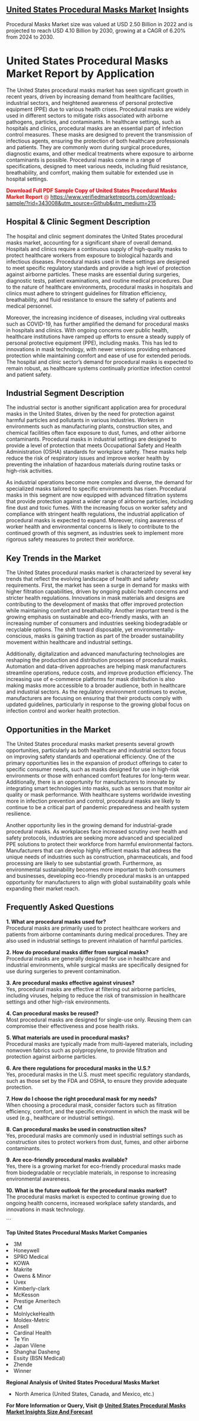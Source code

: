 <h2><a href="https://www.verifiedmarketreports.com/download-sample/?rid=343008&amp;utm_source=Github&amp;utm_medium=215" target="_blank">United States Procedural Masks Market</a> Insights</h2><p>Procedural Masks Market size was valued at USD 2.50 Billion in 2022 and is projected to reach USD 4.10 Billion by 2030, growing at a CAGR of 6.20% from 2024 to 2030.</p><p> <h1>United States Procedural Masks Market Report by Application</h1> <p>The United States procedural masks market has seen significant growth in recent years, driven by increasing demand from healthcare facilities, industrial sectors, and heightened awareness of personal protective equipment (PPE) due to various health crises. Procedural masks are widely used in different sectors to mitigate risks associated with airborne pathogens, particles, and contaminants. In healthcare settings, such as hospitals and clinics, procedural masks are an essential part of infection control measures. These masks are designed to prevent the transmission of infectious agents, ensuring the protection of both healthcare professionals and patients. They are commonly worn during surgical procedures, diagnostic exams, and other medical treatments where exposure to airborne contaminants is possible. Procedural masks come in a range of specifications, designed to meet various needs, including fluid resistance, breathability, and comfort, making them suitable for extended use in hospital settings. <p><span class=""><span style="color: #ff0000;"><strong>Download Full PDF Sample Copy of United States Procedural Masks Market Report</strong> @ </span><a href="https://www.verifiedmarketreports.com/download-sample/?rid=343008&amp;utm_source=Github&amp;utm_medium=215" target="_blank">https://www.verifiedmarketreports.com/download-sample/?rid=343008&amp;utm_source=Github&amp;utm_medium=215</a></span></p> </p> <h2>Hospital & Clinic Segment Description</h2> <p>The hospital and clinic segment dominates the United States procedural masks market, accounting for a significant share of overall demand. Hospitals and clinics require a continuous supply of high-quality masks to protect healthcare workers from exposure to biological hazards and infectious diseases. Procedural masks used in these settings are designed to meet specific regulatory standards and provide a high level of protection against airborne particles. These masks are essential during surgeries, diagnostic tests, patient examinations, and routine medical procedures. Due to the nature of healthcare environments, procedural masks in hospitals and clinics must adhere to stringent guidelines for filtration efficiency, breathability, and fluid resistance to ensure the safety of patients and medical personnel. <p>Moreover, the increasing incidence of diseases, including viral outbreaks such as COVID-19, has further amplified the demand for procedural masks in hospitals and clinics. With ongoing concerns over public health, healthcare institutions have ramped up efforts to ensure a steady supply of personal protective equipment (PPE), including masks. This has led to innovations in mask technology, with newer versions providing enhanced protection while maintaining comfort and ease of use for extended periods. The hospital and clinic sector’s demand for procedural masks is expected to remain robust, as healthcare systems continually prioritize infection control and patient safety.</p> <h2>Industrial Segment Description</h2> <p>The industrial sector is another significant application area for procedural masks in the United States, driven by the need for protection against harmful particles and pollutants in various industries. Workers in environments such as manufacturing plants, construction sites, and chemical facilities often face exposure to dust, fumes, and other airborne contaminants. Procedural masks in industrial settings are designed to provide a level of protection that meets Occupational Safety and Health Administration (OSHA) standards for workplace safety. These masks help reduce the risk of respiratory issues and improve worker health by preventing the inhalation of hazardous materials during routine tasks or high-risk activities. <p>As industrial operations become more complex and diverse, the demand for specialized masks tailored to specific environments has risen. Procedural masks in this segment are now equipped with advanced filtration systems that provide protection against a wider range of airborne particles, including fine dust and toxic fumes. With the increasing focus on worker safety and compliance with stringent health regulations, the industrial application of procedural masks is expected to expand. Moreover, rising awareness of worker health and environmental concerns is likely to contribute to the continued growth of this segment, as industries seek to implement more rigorous safety measures to protect their workforce.</p> <h2>Key Trends in the Market</h2> <p>The United States procedural masks market is characterized by several key trends that reflect the evolving landscape of health and safety requirements. First, the market has seen a surge in demand for masks with higher filtration capabilities, driven by ongoing public health concerns and stricter health regulations. Innovations in mask materials and designs are contributing to the development of masks that offer improved protection while maintaining comfort and breathability. Another important trend is the growing emphasis on sustainable and eco-friendly masks, with an increasing number of consumers and industries seeking biodegradable or recyclable options. The shift toward disposable, yet environmentally-conscious, masks is gaining traction as part of the broader sustainability movement within healthcare and industrial settings. <p>Additionally, digitalization and advanced manufacturing technologies are reshaping the production and distribution processes of procedural masks. Automation and data-driven approaches are helping mask manufacturers streamline operations, reduce costs, and improve production efficiency. The increasing use of e-commerce platforms for mask distribution is also making masks more accessible to a broader audience, both in healthcare and industrial sectors. As the regulatory environment continues to evolve, manufacturers are focusing on ensuring that their products comply with updated guidelines, particularly in response to the growing global focus on infection control and worker health protection.</p> <h2>Opportunities in the Market</h2> <p>The United States procedural masks market presents several growth opportunities, particularly as both healthcare and industrial sectors focus on improving safety standards and operational efficiency. One of the primary opportunities lies in the expansion of product offerings to cater to specific consumer needs, such as masks designed for use in high-risk environments or those with enhanced comfort features for long-term wear. Additionally, there is an opportunity for manufacturers to innovate by integrating smart technologies into masks, such as sensors that monitor air quality or mask performance. With healthcare systems worldwide investing more in infection prevention and control, procedural masks are likely to continue to be a critical part of pandemic preparedness and health system resilience. <p>Another opportunity lies in the growing demand for industrial-grade procedural masks. As workplaces face increased scrutiny over health and safety protocols, industries are seeking more advanced and specialized PPE solutions to protect their workforce from harmful environmental factors. Manufacturers that can develop highly efficient masks that address the unique needs of industries such as construction, pharmaceuticals, and food processing are likely to see substantial growth. Furthermore, as environmental sustainability becomes more important to both consumers and businesses, developing eco-friendly procedural masks is an untapped opportunity for manufacturers to align with global sustainability goals while expanding their market reach.</p> <h2>Frequently Asked Questions</h2> <p><strong>1. What are procedural masks used for?</strong><br>Procedural masks are primarily used to protect healthcare workers and patients from airborne contaminants during medical procedures. They are also used in industrial settings to prevent inhalation of harmful particles.</p> <p><strong>2. How do procedural masks differ from surgical masks?</strong><br>Procedural masks are generally designed for use in healthcare and industrial environments, while surgical masks are specifically designed for use during surgeries to prevent contamination.</p> <p><strong>3. Are procedural masks effective against viruses?</strong><br>Yes, procedural masks are effective at filtering out airborne particles, including viruses, helping to reduce the risk of transmission in healthcare settings and other high-risk environments.</p> <p><strong>4. Can procedural masks be reused?</strong><br>Most procedural masks are designed for single-use only. Reusing them can compromise their effectiveness and pose health risks.</p> <p><strong>5. What materials are used in procedural masks?</strong><br>Procedural masks are typically made from multi-layered materials, including nonwoven fabrics such as polypropylene, to provide filtration and protection against airborne particles.</p> <p><strong>6. Are there regulations for procedural masks in the U.S.?</strong><br>Yes, procedural masks in the U.S. must meet specific regulatory standards, such as those set by the FDA and OSHA, to ensure they provide adequate protection.</p> <p><strong>7. How do I choose the right procedural mask for my needs?</strong><br>When choosing a procedural mask, consider factors such as filtration efficiency, comfort, and the specific environment in which the mask will be used (e.g., healthcare or industrial settings).</p> <p><strong>8. Can procedural masks be used in construction sites?</strong><br>Yes, procedural masks are commonly used in industrial settings such as construction sites to protect workers from dust, fumes, and other airborne contaminants.</p> <p><strong>9. Are eco-friendly procedural masks available?</strong><br>Yes, there is a growing market for eco-friendly procedural masks made from biodegradable or recyclable materials, in response to increasing environmental awareness.</p> <p><strong>10. What is the future outlook for the procedural masks market?</strong><br>The procedural masks market is expected to continue growing due to ongoing health concerns, increased workplace safety standards, and innovations in mask technology.</p> ```</p><p><strong>Top United States Procedural Masks Market Companies</strong></p><div data-test-id=""><p><li>3M</li><li> Honeywell</li><li> SPRO Medical</li><li> KOWA</li><li> Makrite</li><li> Owens & Minor</li><li> Uvex</li><li> Kimberly-clark</li><li> McKesson</li><li> Prestige Ameritech</li><li> CM</li><li> MolnlyckeHealth</li><li> Moldex-Metric</li><li> Ansell</li><li> Cardinal Health</li><li> Te Yin</li><li> Japan Vilene</li><li> Shanghai Dasheng</li><li> Essity (BSN Medical)</li><li> Zhende</li><li> Winner</li></p><div><strong>Regional Analysis of&nbsp;United States Procedural Masks Market</strong></div><ul><li dir="ltr"><p dir="ltr">North America&nbsp;(United States, Canada, and Mexico, etc.)</p></li></ul><p><strong>For More Information or Query, Visit @&nbsp;</strong><strong><a href="https://www.verifiedmarketreports.com/product/procedural-masks-market/?utm_source=Github&amp;utm_medium=215" target="_blank">United States Procedural Masks Market Insights Size And Forecast</a></strong></p></div>
